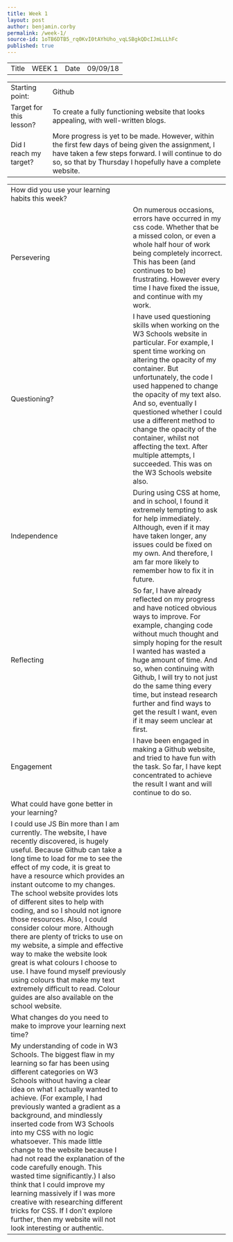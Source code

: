 ```yaml
---
title: Week 1
layout: post
author: benjamin.corby
permalink: /week-1/
source-id: 1oTB6DTB5_rq0KvI0tAYhUho_vqLSBgkQDcIJmLLLhFc
published: true
---
```

<table>
  <tr>
    <td>Title</td>
    <td>WEEK 1</td>
    <td>Date</td>
    <td>09/09/18</td>
  </tr>
</table>


<table>
  <tr>
    <td>Starting point:</td>
    <td>Github</td>
  </tr>
  <tr>
    <td>Target for this lesson?</td>
    <td>To create a fully functioning website that looks appealing, with well-written blogs.</td>
  </tr>
  <tr>
    <td>Did I reach my target? </td>
    <td>More progress is yet to be made. However, within the first few days of being given the assignment, I have taken a few steps forward. I will continue to do so, so that by Thursday I hopefully have a complete website.</td>
  </tr>
</table>


<table>
  <tr>
    <td>How did you use your learning habits this week?</td>
    <td></td>
  </tr>
  <tr>
    <td>Persevering</td>
    <td>On numerous occasions, errors have occurred in my css code. Whether that be a missed colon, or even a whole half hour of work being completely incorrect. This has been (and continues to be) frustrating. However every time I have fixed the issue, and continue with my work.</td>
  </tr>
  <tr>
    <td>Questioning?</td>
    <td>I have used questioning skills when working on the W3 Schools website in particular. For example, I spent time working on altering the opacity of my container. But unfortunately, the code I used happened to change the opacity of my text also. And so, eventually I questioned whether I could use a different method to change the opacity of the container, whilst not affecting the text. After multiple attempts, I succeeded. This was on the W3 Schools website also. </td>
  </tr>
  <tr>
    <td>Independence</td>
    <td>During using CSS at home, and in school, I found it extremely tempting to ask for help immediately. Although, even if it may have taken longer, any issues could be fixed on my own. And therefore, I am far more likely to remember how to fix it in future.</td>
  </tr>
  <tr>
    <td>Reflecting</td>
    <td>So far, I have already reflected on my progress and have noticed obvious ways to improve. For example, changing code without much thought and simply hoping for the result I wanted has wasted a huge amount of time. And so, when continuing with Github, I will try to not just do the same thing every time, but instead research further and find ways to get the result I want, even if it may seem unclear at first.</td>
  </tr>
  <tr>
    <td>Engagement</td>
    <td>I have been engaged in making a Github website, and tried to have fun with the task. So far, I have kept concentrated to achieve the result I want and will continue to do so.</td>
  </tr>
  <tr>
    <td>What could have gone better in your learning?</td>
    <td></td>
  </tr>
  <tr>
    <td>I could use JS Bin more than I am currently. The website, I have recently discovered, is hugely useful. Because Github can take a long time to load for me to see the effect of my code, it is great to have a resource which provides an instant outcome to my changes. The school website provides lots of different sites to help with coding, and so I should not ignore those resources. Also, I could consider colour more. Although there are plenty of tricks to use on my website, a simple and effective way to make the website look great is what colours I choose to use. I have found myself previously using colours that make my text extremely difficult to read. Colour guides are also available on the school website. </td>
    <td></td>
  </tr>
  <tr>
    <td>What changes do you need to make to improve your learning next time?</td>
    <td></td>
  </tr>
  <tr>
    <td>My understanding of code in W3 Schools. The biggest flaw in my learning so far has been using different categories on W3 Schools without having a clear idea on what I actually wanted to achieve. (For example, I had previously wanted a gradient as a background, and mindlessly inserted code from W3 Schools into my CSS with no logic whatsoever. This made little change to the website because I had not read the explanation of the code carefully enough. This wasted time significantly.) I also think that I could improve my learning massively if I was more creative with researching different tricks for CSS. If I don't explore further, then my website will not look interesting or authentic. </td>
    <td></td>
  </tr>
</table>


